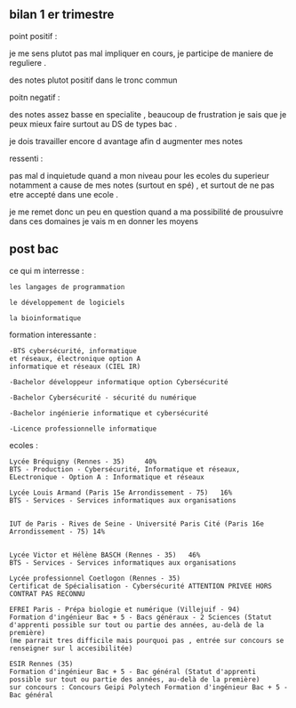 ## bilan 1 er trimestre

point positif :

je me sens plutot pas mal impliquer en cours, je participe de maniere de reguliere .

des notes plutot positif dans le tronc commun 

poitn negatif :

des notes assez basse en specialite , beaucoup de frustration je sais que je peux mieux faire surtout au DS de types bac .

je dois travailler encore d avantage afin d augmenter mes notes 

ressenti :

pas mal d inquietude quand a mon niveau pour les ecoles du superieur notamment a cause de mes notes (surtout en spé) , et surtout de ne pas etre accepté dans une ecole .

je me remet donc un peu en question quand a ma possibilité de prousuivre dans ces domaines je vais m en donner les moyens

## post bac

ce qui m interresse :

	les langages de programmation

	le développement de logiciels

	la bioinformatique

formation interessante :
	
	-BTS cybersécurité, informatique
	et réseaux, électronique option A
	informatique et réseaux (CIEL IR)

	-Bachelor développeur informatique option Cybersécurité

	-Bachelor Cybersécurité - sécurité du numérique

	-Bachelor ingénierie informatique et cybersécurité

	-Licence professionnelle informatique

	
	
ecoles :

	Lycée Bréquigny (Rennes - 35)     40%
	BTS - Production - Cybersécurité, Informatique et réseaux, ELectronique - Option A : Informatique et réseaux

	Lycée Louis Armand (Paris 15e Arrondissement - 75)   16%
	BTS - Services - Services informatiques aux organisations


	IUT de Paris - Rives de Seine - Université Paris Cité (Paris 16e Arrondissement - 75) 14%


	Lycée Victor et Hélène BASCH (Rennes - 35)   46%
	BTS - Services - Services informatiques aux organisations

	Lycée professionnel Coetlogon (Rennes - 35)
	Certificat de Spécialisation - Cybersécurité ATTENTION PRIVEE HORS CONTRAT PAS RECONNU 

	EFREI Paris - Prépa biologie et numérique (Villejuif - 94)
	Formation d'ingénieur Bac + 5 - Bacs généraux - 2 Sciences (Statut d'apprenti possible sur tout ou partie des années, au-delà de la première)
	(me parrait tres difficile mais pourquoi pas , entrée sur concours se renseigner sur l accesibilitée)

	ESIR Rennes (35)
	Formation d'ingénieur Bac + 5 - Bac général (Statut d'apprenti possible sur tout ou partie des années, au-delà de la première)
	sur concours : Concours Geipi Polytech Formation d'ingénieur Bac + 5 - Bac général